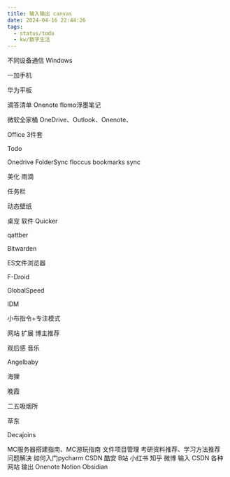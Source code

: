 ```yaml
---
title: 输入输出 canvas
date: 2024-04-16 22:44:26
tags:
  - status/todo
  - kw/数字生活
---
```


不同设备通信
Windows

一加手机

华为平板

滴答清单
Onenote
flomo浮墨笔记

微软全家桶
OneDrive、Outlook、Onenote、

Office 3件套

Todo

Onedrive
FolderSync
floccus bookmarks sync

美化
雨滴

任务栏

动态壁纸

桌宠
软件
Quicker

qattber

Bitwarden

ES文件浏览器

F-Droid

GlobalSpeed

IDM

小布指令+专注模式

网站
扩展
博主推荐

观后感
音乐

Angelbaby

海狸

晚霞

二五吸烟所

草东

Decajoins

MC服务器搭建指南、MC游玩指南
文件项目管理
考研资料推荐、学习方法推荐
问题解决
如何入门pycharm
CSDN
酷安
B站
小红书
知乎
微博
输入
CSDN
各种网站
输出
Onenote
Notion
Obsidian
